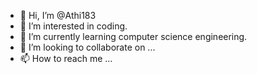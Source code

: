 - 👋 Hi, I’m @Athi183
- 👀 I’m interested in coding.
- 🌱 I’m currently learning computer science engineering.
- 💞️ I’m looking to collaborate on ...
- 📫 How to reach me ...

<!---
Athi183/Athi183 is a ✨ special ✨ repository because its `README.md` (this file) appears on your GitHub profile.
You can click the Preview link to take a look at your changes.
--->
